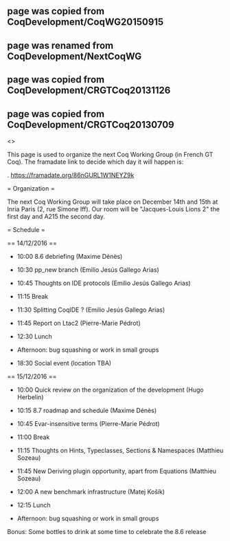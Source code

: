 ## page was copied from CoqDevelopment/CoqWG20150915
## page was renamed from CoqDevelopment/NextCoqWG
## page was copied from CoqDevelopment/CRGTCoq20131126
## page was copied from CoqDevelopment/CRGTCoq20130709
<<TableOfContents>>

This page is used to organize the next Coq Working Group (in French GT Coq). The framadate link to decide which day it will happen is:

 . https://framadate.org/86nGURL1W1NEYZ9k

= Organization =

The next Coq Working Group will take place on December 14th and 15th at Inria Paris (2, rue Simone Iff). Our room will be "Jacques-Louis
Lions 2" the first day and A215 the second day.

= Schedule =

== 14/12/2016 ==

 * 10:00 8.6 debriefing (Maxime Dénès)

 * 10:30 pp_new branch (Emilio Jesús Gallego Arias)

 * 10:45 Thoughts on IDE protocols (Emilio Jesús Gallego Arias)

 * 11:15 Break

 * 11:30 Splitting CoqIDE ? (Emilio Jesús Gallego Arias)

 * 11:45 Report on Ltac2 (Pierre-Marie Pédrot)

 * 12:30 Lunch

 * Afternoon: bug squashing or work in small groups

 * 18:30 Social event (location TBA)

== 15/12/2016 ==

 * 10:00 Quick review on the organization of the development (Hugo Herbelin)

 * 10:15 8.7 roadmap and schedule (Maxime Dénès)
 
 * 10:45 Evar-insensitive terms (Pierre-Marie Pédrot)

 * 11:00 Break

 * 11:15 Thoughts on Hints, Typeclasses, Sections & Namespaces (Matthieu Sozeau)

 * 11:45 New Deriving plugin opportunity, apart from Equations (Matthieu Sozeau)

 * 12:00 A new benchmark infrastructure (Matej Košík)

 * 12:15 Lunch

 * Afternoon: bug squashing or work in small groups

Bonus: Some bottles to drink at some time to celebrate the 8.6 release
